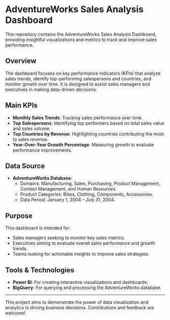 # AdventureWorks Sales Analysis Dashboard

This repository contains the AdventureWorks Sales Analysis Dashboard, providing insightful visualizations and metrics to track and improve sales performance.

## Overview
The dashboard focuses on key performance indicators (KPIs) that analyze sales trends, identify top-performing salespersons and countries, and monitor growth over time. It is designed to assist sales managers and executives in making data-driven decisions.

## Main KPIs
- **Monthly Sales Trends**: Tracking sales performance over time.
- **Top Salespersons**: Identifying top performers based on total sales value and sales volume.
- **Top Countries by Revenue**: Highlighting countries contributing the most to sales revenue.
- **Year-Over-Year Growth Percentage**: Measuring growth to evaluate performance improvements.

## Data Source
- **AdventureWorks Database**:
  - Domains: Manufacturing, Sales, Purchasing, Product Management, Contact Management, and Human Resources.
  - Product Categories: Bikes, Clothing, Components, Accessories.
  - Data Period: January 1, 2004 – July 31, 2004.

## Purpose
This dashboard is intended for:
- Sales managers seeking to monitor key sales metrics.
- Executives aiming to evaluate overall sales performance and growth trends.
- Teams looking for actionable insights to improve sales strategies.

## Tools & Technologies
- **Power BI**: For creating interactive visualizations and dashboards.
- **BigQuery**: For querying and processing the AdventureWorks database.

---
This project aims to demonstrate the power of data visualization and analytics in driving business decisions. Contributions and feedback are welcome!
